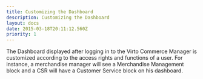 ```yaml
---
title: Customizing the Dashboard
description: Customizing the Dashboard
layout: docs
date: 2015-03-18T20:11:12.560Z
priority: 1
---
```

The Dashboard displayed after logging in to the Virto Commerce Manager is customized according to the access rights and functions of a user. For instance, a merchandise manager will see a Merchandise Management block and a CSR will have a Customer Service block on his dashboard.